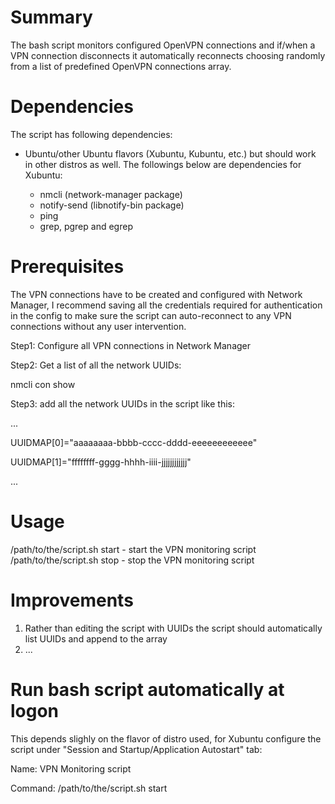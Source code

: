# Summary
The bash script monitors configured OpenVPN connections and if/when a VPN connection disconnects it automatically reconnects choosing randomly from a list of predefined OpenVPN connections array.

# Dependencies
The script has following dependencies:

- Ubuntu/other Ubuntu flavors (Xubuntu, Kubuntu, etc.) but should work in other distros as well. The followings below are dependencies for Xubuntu:

  - nmcli (network-manager package)
  - notify-send (libnotify-bin package)
  - ping
  - grep, pgrep and egrep

# Prerequisites
The VPN connections have to be created and configured with Network Manager, I recommend saving all the credentials required for authentication in the config to make sure the script can auto-reconnect to any VPN connections without any user intervention.

Step1: Configure all VPN connections in Network Manager

Step2: Get a list of all the network UUIDs:

  nmcli con show
  
Step3: add all the network UUIDs in the script like this:

...

UUIDMAP[0]="aaaaaaaa-bbbb-cccc-dddd-eeeeeeeeeeee"

UUIDMAP[1]="ffffffff-gggg-hhhh-iiii-jjjjjjjjjjjj"

...

# Usage
/path/to/the/script.sh start - start the VPN monitoring script
/path/to/the/script.sh stop - stop the VPN monitoring script

# Improvements
1. Rather than editing the script with UUIDs the script should automatically list UUIDs and append to the array
2. ...

# Run bash script automatically at logon
This depends slighly on the flavor of distro used, for Xubuntu configure the script under "Session and Startup/Application Autostart" tab:

Name: VPN Monitoring script

Command: /path/to/the/script.sh start
